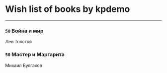 # Wish list of books by kpdemo
---

### `50` Война и мир
Лев Толстой

### `50` Мастер и Маргарита
Михаил Булгаков

